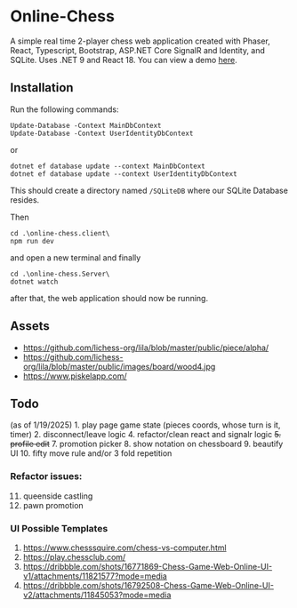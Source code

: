 # Online-Chess
A simple real time 2-player chess web application created with Phaser, React, Typescript, Bootstrap, ASP.NET Core SignalR and Identity, and SQLite. Uses .NET 9 and React 18.
You can view a demo [here](https://github.com/nashie1004/online-chess).

## Installation

Run the following commands:
```
Update-Database -Context MainDbContext
Update-Database -Context UserIdentityDbContext
```
or
```
dotnet ef database update --context MainDbContext
dotnet ef database update --context UserIdentityDbContext
```
This should create a directory named `/SQLiteDB` where our SQLite Database resides.

Then
```
cd .\online-chess.client\
npm run dev
```
and open a new terminal and finally
```
cd .\online-chess.Server\
dotnet watch
```
after that, the web application should now be running.

## Assets 
- https://github.com/lichess-org/lila/blob/master/public/piece/alpha/
- https://github.com/lichess-org/lila/blob/master/public/images/board/wood4.jpg
- https://www.piskelapp.com/

## Todo
(as of 1/19/2025) 1. play page game state (pieces coords, whose turn is it, timer)
2. disconnect/leave logic
4. refactor/clean react and signalr logic
~~5. profile edit~~
7. promotion picker
8. show notation on chessboard 
9. beautify UI
10. fifty move rule and/or 3 fold repetition
### Refactor issues:
11. queenside castling
12. pawn promotion

### UI Possible Templates
1. https://www.chesssquire.com/chess-vs-computer.html
2. https://play.chessclub.com/
3. https://dribbble.com/shots/16771869-Chess-Game-Web-Online-UI-v1/attachments/11821577?mode=media
4. https://dribbble.com/shots/16792508-Chess-Game-Web-Online-UI-v2/attachments/11845053?mode=media